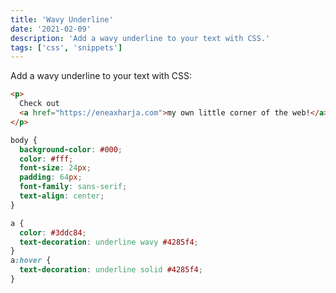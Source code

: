 ```yaml
---
title: 'Wavy Underline'
date: '2021-02-09'
description: 'Add a wavy underline to your text with CSS.'
tags: ['css', 'snippets']
---
```


Add a wavy underline to your text with CSS:

```html
<p>
  Check out
  <a href="https://eneaxharja.com">my own little corner of the web!</a>
</p>
```

```css
body {
  background-color: #000;
  color: #fff;
  font-size: 24px;
  padding: 64px;
  font-family: sans-serif;
  text-align: center;
}

a {
  color: #3ddc84;
  text-decoration: underline wavy #4285f4;
}
a:hover {
  text-decoration: underline solid #4285f4;
}
```

